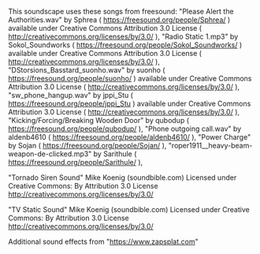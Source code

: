 This soundscape uses these songs from freesound:
"Please Alert the Authorities.wav" by Sphrea ( https://freesound.org/people/Sphrea/ ) available under Creative Commons Attribution 3.0 License ( http://creativecommons.org/licenses/by/3.0/ ),
"Radio Static 1.mp3" by Sokol_Soundworks ( https://freesound.org/people/Sokol_Soundworks/ ) available under Creative Commons Attribution 3.0 License ( http://creativecommons.org/licenses/by/3.0/ ),
"DStorsions_Basstard_suonho.wav" by suonho ( https://freesound.org/people/suonho/ ) available under Creative Commons Attribution 3.0 License ( http://creativecommons.org/licenses/by/3.0/ ),
"sw_phone_hangup.wav" by jppi_Stu ( https://freesound.org/people/jppi_Stu ) available under Creative Commons Attribution 3.0 License ( http://creativecommons.org/licenses/by/3.0/ ),
"Kicking/Forcing/Breaking Wooden Door" by qubodup ( https://freesound.org/people/qubodup/ ),
"Phone outgoing call.wav" by aldenb4610 ( https://freesound.org/people/aldenb4610/ ),
"Power Charge" by Sojan ( https://freesound.org/people/Sojan/ ),
"roper1911__heavy-beam-weapon-de-clicked.mp3" by Sarithule ( https://freesound.org/people/Sarithule/ ),

"Tornado Siren Sound" Mike Koenig (soundbible.com)
Licensed under Creative Commons: By Attribution 3.0 License
http://creativecommons.org/licenses/by/3.0/

"TV Static Sound" Mike Koenig (soundbible.com)
Licensed under Creative Commons: By Attribution 3.0 License
http://creativecommons.org/licenses/by/3.0/

Additional sound effects from "https://www.zapsplat.com"